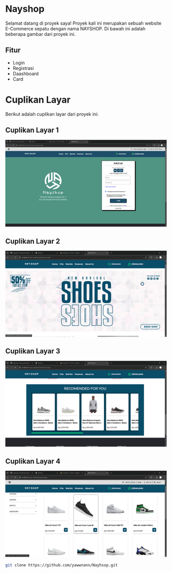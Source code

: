 # Nayshop

Selamat datang di proyek saya! Proyek kali ini merupakan sebuah website E-Commerce sepatu dengan nama NAYSHOP. Di bawah ini adalah beberapa gambar dari proyek ini.

## Fitur

- Login
- Registrasi
- Daashboard
- Card

# Cuplikan Layar

Berikut adalah cuplikan layar dari proyek ini:

## Cuplikan Layar 1
![Cuplikan Layar 1](image/Cuplikan%20layar%202024-12-24%20105059.png)

## Cuplikan Layar 2
![Cuplikan Layar 2](image/Cuplikan%20layar%202024-12-24%20105144.png)

## Cuplikan Layar 3
![Cuplikan Layar 3](image/Cuplikan%20layar%202024-12-24%20105155.png)

## Cuplikan Layar 4
![Cuplikan Layar 4](image/Cuplikan%20layar%202024-12-24%20105205.png)


```bash
git clone https://github.com/yawwnann/Nayhsop.git

